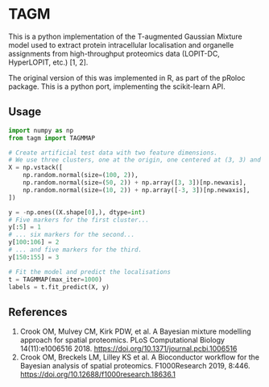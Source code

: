 # TAGM

This is a python implementation of the T-augmented Gaussian Mixture model used to extract protein intracellular localisation and organelle assignments from high-throughput proteomics data (LOPIT-DC, HyperLOPIT, etc.) [1, 2].

The original version of this was implemented in R, as part of the pRoloc package. This is a python port, implementing the scikit-learn API.

## Usage

```python
import numpy as np
from tagm import TAGMMAP

# Create artificial test data with two feature dimensions.
# We use three clusters, one at the origin, one centered at (3, 3) and one centered at (-3, 3) with 100, 50 and 10 data points each.
X = np.vstack([
    np.random.normal(size=(100, 2)),
    np.random.normal(size=(50, 2)) + np.array([3, 3])[np.newaxis],
    np.random.normal(size=(10, 2)) + np.array([-3, 3])[np.newaxis],
])

y = -np.ones((X.shape[0],), dtype=int)
# Five markers for the first cluster...
y[:5] = 1
# ... six markers for the second...
y[100:106] = 2
# ... and five markers for the third.
y[150:155] = 3

# Fit the model and predict the localisations
t = TAGMMAP(max_iter=1000)
labels = t.fit_predict(X, y)
```

## References

1. Crook OM, Mulvey CM, Kirk PDW, et al. A Bayesian mixture modelling approach for spatial proteomics. PLoS Computational Biology 14(11):e1006516 2018. https://doi.org/10.1371/journal.pcbi.1006516
2. Crook OM, Breckels LM, Lilley KS et al. A Bioconductor workflow for the Bayesian analysis of spatial proteomics. F1000Research 2019, 8:446. https://doi.org/10.12688/f1000research.18636.1
